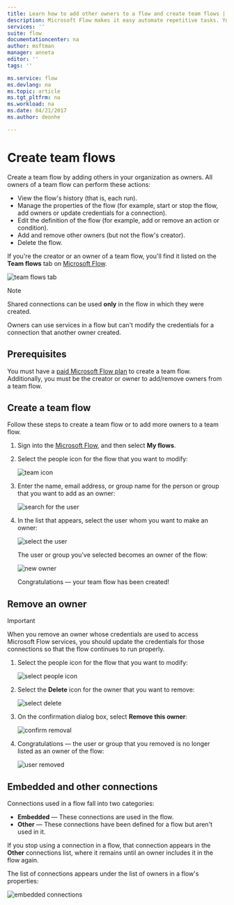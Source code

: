 ```yaml
---
title: Learn how to add other owners to a flow and create team flows | Microsoft Docs
description: Microsoft Flow makes it easy automate repetitive tasks. You can add users or groups as owners and collaborate with them to design and manage flows.
services: ''
suite: flow
documentationcenter: na
author: msftman
manager: anneta
editor: ''
tags: ''

ms.service: flow
ms.devlang: na
ms.topic: article
ms.tgt_pltfrm: na
ms.workload: na
ms.date: 04/21/2017
ms.author: deonhe

---
```

# Create team flows
Create a team flow by adding others in your organization as owners. All owners of a team flow can perform these actions:

* View the flow's history (that is, each run).
* Manage the properties of the flow (for example, start or stop the flow, add owners or update credentials for a connection).
* Edit the definition of the flow (for example, add or remove an action or condition).
* Add and remove other owners (but not the flow's creator).
* Delete the flow.

If you're the creator or an owner of a team flow, you'll find it listed on the **Team flows** tab on [Microsoft Flow](https://flow.microsoft.com).

![team flows tab](./media/create-team-flows/addowner5.png)

> [!NOTE]
> Shared connections can be used **only** in the flow in which they were created.
> 
> 

Owners can use services in a flow but can't modify the credentials for a connection that another owner created.

## Prerequisites
You must have a [paid Microsoft Flow plan](https://flow.microsoft.com/pricing/) to create a team flow. Additionally, you must be the creator or owner to add/remove owners from a team flow.

## Create a team flow
Follow these steps to create a team flow or to add more owners to a team flow.

1. Sign into the [Microsoft Flow](https://flow.microsoft.com), and then select **My flows**.
2. Select the people icon for the flow that you want to modify:
   
     ![team icon](./media/create-team-flows/addowner1.png)
3. Enter the name, email address, or group name for the person or group that you want to add as an owner:
   
     ![search for the user](./media/create-team-flows/addowner2.png)
4. In the list that appears, select the user whom you want to make an owner:
   
     ![select the user](./media/create-team-flows/addowner3.png)
   
     The user or group you've selected becomes an owner of the flow:
   
     ![new owner](./media/create-team-flows/addowner4.png)
   
     Congratulations &mdash; your team flow has been created!

## Remove an owner
> [!IMPORTANT]
> When you remove an owner whose credentials are used to access Microsoft Flow services, you should update the credentials for those connections so that the flow continues to run properly.
> 
> 

1. Select the people icon for the flow that you want to modify:
   
     ![select people icon](./media/create-team-flows/removeowner1.png)
2. Select the **Delete** icon for the owner that you want to remove:
   
     ![select delete](./media/create-team-flows/removeowner2.png)
3. On the confirmation dialog box, select **Remove this owner**:
   
     ![confirm removal](./media/create-team-flows/removeowner3.png)
4. Congratulations &mdash; the user or group that you removed is no longer listed as an owner of the flow:
   
     ![user removed](./media/create-team-flows/removeowner4.png)

## Embedded and other connections
Connections used in a flow fall into two categories:

* **Embedded** &mdash; These connections are used in the flow.
* **Other** &mdash; These connections have been defined for a flow but aren't used in it.

If you stop using a connection in a flow, that connection appears in the **Other** connections list, where it remains until an owner includes it in the flow again.

The list of connections appears under the list of owners in a flow's properties:

![embedded connections](./media/create-team-flows/embeddedconnections.png)

